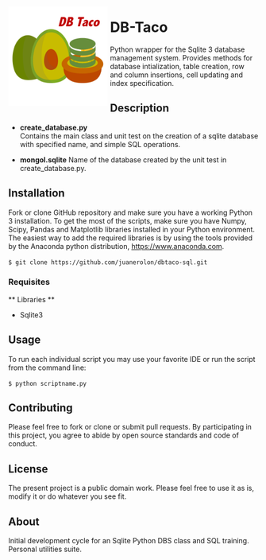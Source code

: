 
<img src="DBTaco.png"
     alt="DBTaco"
     style="float: left; margin-right: 5px; width: 200px;" />

# DB-Taco  

Python wrapper for the Sqlite 3 database management system. Provides methods for database intialization, table creation, row and column insertions, cell updating and index specification.

## Description

- **create_database.py**  
Contains the main class and unit test on the creation of a sqlite database with specified name, and simple SQL operations.


- **mongol.sqlite** 
Name of the database created by the unit test in create_database.py.   

## Installation

Fork or clone GitHub repository and make sure you have a working Python 3 installation. To get the most of the scripts, make sure you have Numpy, Scipy, Pandas and Matplotlib libraries installed in your Python environment.  The easiest way to add the required libraries is by using the tools provided by the Anaconda python distribution, https://www.anaconda.com.

`$ git clone https://github.com/juanerolon/dbtaco-sql.git`

### Requisites

** Libraries **
- Sqlite3

## Usage

To run each individual script you may use your favorite IDE or run the script from the command line:

`$ python scriptname.py`

## Contributing

Please feel free to fork or clone or submit pull requests. By participating in this project, you agree to abide by open source standards and code of conduct.

## License

The present project is a public domain work. Please feel free to use it as is, modify it or do whatever you see fit.

## About


Initial development cycle for an Sqlite Python DBS class and SQL training. Personal utilities suite.


```python

```
